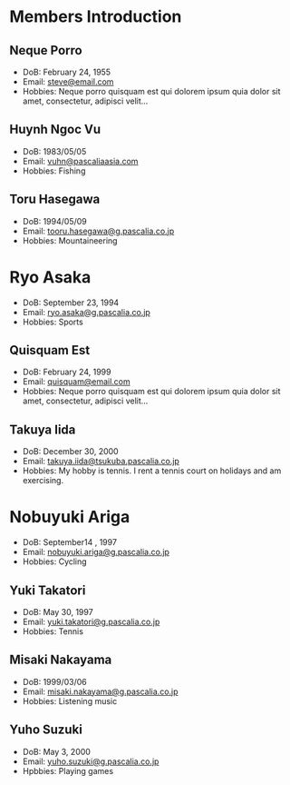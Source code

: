 # Members Introduction

## Neque Porro
- DoB: February 24, 1955
- Email: steve@email.com
- Hobbies: Neque porro quisquam est qui dolorem ipsum quia dolor sit amet, consectetur, adipisci velit...

## Huynh Ngoc Vu
- DoB: 1983/05/05
- Email: vuhn@pascaliaasia.com
- Hobbies: Fishing

## Toru Hasegawa
- DoB: 1994/05/09
- Email: tooru.hasegawa@g.pascalia.co.jp
- Hobbies: Mountaineering

# Ryo Asaka
- DoB: September 23, 1994
- Email: ryo.asaka@g.pascalia.co.jp
- Hobbies: Sports

## Quisquam Est
- DoB: February 24, 1999
- Email: quisquam@email.com
- Hobbies: Neque porro quisquam est qui dolorem ipsum quia dolor sit amet, consectetur, adipisci velit...

## Takuya Iida
- DoB: December 30, 2000
- Email: takuya.iida@tsukuba.pascalia.co.jp
- Hobbies: My hobby is tennis. I rent a tennis court on holidays and am exercising.

# Nobuyuki Ariga
- DoB: September14 , 1997
- Email: nobuyuki.ariga@g.pascalia.co.jp
- Hobbies: Cycling

## Yuki Takatori
- DoB: May 30, 1997
- Email: yuki.takatori@g.pascalia.co.jp
- Hobbies: Tennis

## Misaki Nakayama
- DoB: 1999/03/06
- Email: misaki.nakayama@g.pascalia.co.jp
- Hobbies: Listening music

## Yuho Suzuki
- DoB: May 3, 2000
- Email: yuho.suzuki@g.pascalia.co.jp
- Hpbbies: Playing games
